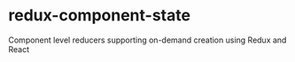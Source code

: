 # redux-component-state
Component level reducers supporting on-demand creation using Redux and React
